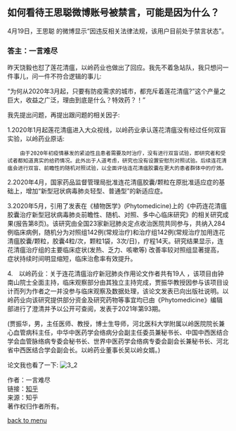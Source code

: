 ## 如何看待王思聪微博账号被禁言，可能是因为什么？
4月19日，王思聪 的微博显示“因违反相关法律法规，该用户目前处于禁言状态”。

### 答主：一言难尽
昨天饶毅也怼了莲花清瘟，以岭药业也做出了回应。我先不着急站队，我只想问一件事儿，问一件不符合逻辑的事儿:

“为何从2020年3月起，只要有防疫需求的城市，都充斥着莲花清瘟?”这个产量之巨大，收益之广泛，理由到底是什么？特效药？！”

我先提出问题，再提出跟问题的相关因子:

1.2020年1月起莲花清瘟进入大众视线，以岭药业承认莲花清瘟没有经过任何双盲实验，以岭药业原话:

```
    由于2020年初疫情暴发的紧迫性且患者需要及时治疗，没有进行双盲试验，即研究者和受试者都知道真实的给药情况。此外出于人道考虑，研究也没有设置安慰剂对照试验。后续连花清瘟会进行双盲、前瞻性的随机对照试验，以全面评估连花清瘟胶囊在更大的患者群体中的疗效。
```

2.2020年4月，国家药品监督管理局批准连花清瘟胶囊/颗粒在原批准适应症的基础上，增加“新型冠状病毒肺炎轻型、普通型”的新适应症。

3.2020年5月，引用了发表在《植物医学》(Phytomedicine)上的《中药连花清瘟胶囊治疗新型冠状病毒肺炎前瞻性、随机、对照、多中心临床研究》的相关研究成果(报告第8页)。该研究由全国23家新冠肺炎定点收治医院共同参与，共纳入284例临床病例，随机分为对照组142例(常规治疗)和治疗组142例(常规治疗加用连花清瘟胶囊/颗粒，胶囊4粒/次，颗粒1袋，3次/日)，疗程14天。研究结果显示，连花清瘟治疗组的主要临床症状(发热、乏力、咳嗽等) 改善率较对照组显著提高，症状持续时间明显缩短，临床治愈率有效提升。

4.　以岭药业：关于连花清瘟治疗新冠肺炎作用论文作者共有19人 ，该项目由钟南山院士全面主持，临床观察部分由其独立主持完成，贾振华教授因参与该项目设计而列为作者之一并没参与临床观察及数据处理，该论文发表已向出版社说明。以岭药业向该研究提供部分资金及研究药物等事宜均已由《Phytomedicine》编辑部进行了澄清并予以公开可查阅，发表于2021年第93期。

(贾振华，男，主任医师、教授，博士生导师，河北医科大学附属以岭医院院长兼心血管病科主任，中华中医药学会络病分会副主任委员兼秘书长、中国中西医结合学会血管脉络病专委会秘书长、世界中医药学会络病专委会副会长兼秘书长、河北省中西医结合学会副会长。以岭药业董事长吴以岭女婿。)

论文我也看了一下:
![3_2](../susbec/pics/3_2.PNG)


作者：一言难尽<br>
链接：[知乎](https://www.zhihu.com/question/528873920/answer/2447813660)<br>
来源：知乎<br>
著作权归作者所有。<br>

[back to menu](../)
